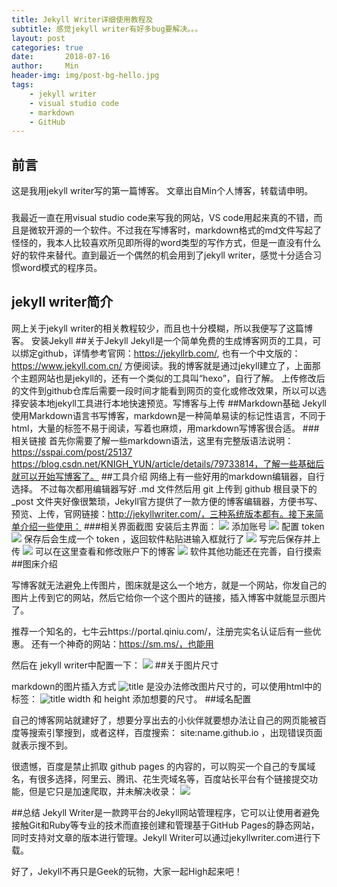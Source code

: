 ```yaml
---
title: Jekyll Writer详细使用教程及
subtitle: 感觉jekyll writer有好多bug要解决。。。
layout: post
categories: true
date:       2018-07-16
author:     Min
header-img: img/post-bg-hello.jpg
tags:
    - jekyll writer
    - visual studio code
    - markdown
    - GitHub
---
```


## 前言
这是我用jekyll writer写的第一篇博客。
文章出自Min个人博客，转载请申明。

###
我最近一直在用visual studio code来写我的网站，VS code用起来真的不错，而且是微软开源的一个软件。不过我在写博客时，markdown格式的md文件写起了怪怪的，我本人比较喜欢所见即所得的word类型的写作方式，但是一直没有什么好的软件来替代。直到最近一个偶然的机会用到了jekyll writer，感觉十分适合习惯word模式的程序员。

## jekyll writer简介
    
网上关于jekyll writer的相关教程较少，而且也十分模糊，所以我便写了这篇博客。
安装Jekyll
##关于Jekyll
Jekyll是一个简单免费的生成博客网页的工具，可以绑定github，详情参考官网：https://jekyllrb.com/, 也有一个中文版的：https://www.jekyll.com.cn/ 方便阅读。我的博客就是通过jekyll建立了，上面那个主题网站也是jekyll的，还有一个类似的工具叫“hexo”，自行了解。
上传修改后的文件到github仓库后需要一段时间才能看到网页的变化或修改效果，所以可以选择安装本地jekyll工具进行本地快速预览。写博客与上传
##Markdown基础
Jekyll使用Markdown语言书写博客，markdown是一种简单易读的标记性语言，不同于 html，大量的标签不易于阅读，写着也麻烦，用markdown写博客很合适。
###相关链接
首先你需要了解一些markdown语法，这里有完整版语法说明：
    https://sspai.com/post/25137
    https://blog.csdn.net/KNIGH_YUN/article/details/79733814，了解一些基础后就可以开始写博客了。
##工具介绍
网络上有一些好用的markdown编辑器，自行选择。 
不过每次都用编辑器写好 .md 文件然后用 git 上传到 github 根目录下的 _post 文件夹好像很繁琐，Jekyll官方提供了一款方便的博客编辑器，方便书写、预览、上传，官网链接：http://jekyllwriter.com/，三种系统版本都有。接下来简单介绍一些使用：
###相关界面截图
    安装后主界面：
    ![](https://img-blog.csdn.net/20180401093410604?watermark/2/text/aHR0cHM6Ly9ibG9nLmNzZG4ubmV0L0tOSUdIX1lVTg==/font/5a6L5L2T/fontsize/400/fill/I0JBQkFCMA==/dissolve/70)
    添加账号
    ![](https://img-blog.csdn.net/20180401093825352?watermark/2/text/aHR0cHM6Ly9ibG9nLmNzZG4ubmV0L0tOSUdIX1lVTg==/font/5a6L5L2T/fontsize/400/fill/I0JBQkFCMA==/dissolve/70)
    配置 token
    ![](https://img-blog.csdn.net/20180401094705731?watermark/2/text/aHR0cHM6Ly9ibG9nLmNzZG4ubmV0L0tOSUdIX1lVTg==/font/5a6L5L2T/fontsize/400/fill/I0JBQkFCMA==/dissolve/70)
    保存后会生成一个 token ，返回软件粘贴进输入框就行了
    ![](https://img-blog.csdn.net/20180401094911796?watermark/2/text/aHR0cHM6Ly9ibG9nLmNzZG4ubmV0L0tOSUdIX1lVTg==/font/5a6L5L2T/fontsize/400/fill/I0JBQkFCMA==/dissolve/70)
    写完后保存并上传
    ![](https://img-blog.csdn.net/20180401094200638?watermark/2/text/aHR0cHM6Ly9ibG9nLmNzZG4ubmV0L0tOSUdIX1lVTg==/font/5a6L5L2T/fontsize/400/fill/I0JBQkFCMA==/dissolve/70)
    可以在这里查看和修改账户下的博客
    ![](https://img-blog.csdn.net/2018040109525674?watermark/2/text/aHR0cHM6Ly9ibG9nLmNzZG4ubmV0L0tOSUdIX1lVTg==/font/5a6L5L2T/fontsize/400/fill/I0JBQkFCMA==/dissolve/70)
    软件其他功能还在完善，自行摸索
##图床介绍

写博客就无法避免上传图片，图床就是这么一个地方，就是一个网站，你发自己的图片上传到它的网站，然后它给你一个这个图片的链接，插入博客中就能显示图片了。

推荐一个知名的，七牛云https://portal.qiniu.com/，注册完实名认证后有一些优惠。 
还有一个神奇的网站：https://sm.ms/，也能用

然后在 jekyll writer中配置一下： 
    ![](https://img-blog.csdn.net/20180401100517435?watermark/2/text/aHR0cHM6Ly9ibG9nLmNzZG4ubmV0L0tOSUdIX1lVTg==/font/5a6L5L2T/fontsize/400/fill/I0JBQkFCMA==/dissolve/70)
##关于图片尺寸

markdown的图片插入方式 ![title](http://xxx.com/xxx.png/) 是没办法修改图片尺寸的，可以使用html中的 <img>标签： 
    <img src="http://xxx.com/xxx.png/" alt="title" width=XXpx height=XXpx> 
    width 和 height 添加想要的尺寸。
##域名配置

自己的博客网站就建好了，想要分享出去的小伙伴就要想办法让自己的网页能被百度等搜索引擎搜到，或者这样，百度搜索： site:name.github.io ，出现错误页面就表示搜不到。

很遗憾，百度是禁止抓取 github pages 的内容的，可以购买一个自己的专属域名，有很多选择，阿里云、腾讯、花生壳域名等，百度站长平台有个链接提交功能，但是它只是加速爬取，并未解决收录：
    ![](https://img-blog.csdn.net/20180401103839442?watermark/2/text/aHR0cHM6Ly9ibG9nLmNzZG4ubmV0L0tOSUdIX1lVTg==/font/5a6L5L2T/fontsize/400/fill/I0JBQkFCMA==/dissolve/70)

##总结
Jekyll Writer是一款跨平台的Jekyll网站管理程序，它可以让使用者避免接触Git和Ruby等专业的技术而直接创建和管理基于GitHub Pages的静态网站，同时支持对文章的版本进行管理。Jekyll Writer可以通过jekyllwriter.com进行下载。

好了，Jekyll不再只是Geek的玩物，大家一起High起来吧！